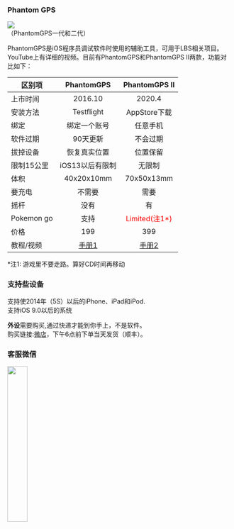 <!--PhantomGPS 官网 官方网站!-->
### Phantom GPS

<!--
<img src="http://phantomgps.com/assets/phantomgpsii.jpg"  ><br>
-->
 <img src="http://pics.gpsmock.com/pics/phantomgpsii.jpg"><br>
（PhantomGPS一代和二代）

PhantomGPS是iOS程序员调试软件时使用的辅助工具，可用于LBS相关项目。YouTube上有详细的视频。目前有PhantomGPS和PhantomGPS II两款，功能对比如下：<br>


|    区别项        | PhantomGPS  |  PhantomGPS II  |
| --------   | :-----:     | :----: |
|上市时间     |  2016.10     |    2020.4 |
| 安装方法     | Testflight  |   AppStore下载    |
| 绑定     | 绑定一个账号  |   任意手机    |
| 软件过期     | 90天更新      |   不会过期           |
| 拔掉设备     | 恢复真实位置    |   位置保留        |
|限制15公里 | iOS13以后有限制    |   无限制 |
| 体积        |    40x20x10mm      |   70x50x13mm        |
| 要充电 |    不需要      |   需要    |
| 摇杆   |   没有       |   有    |
| Pokemon go   |   支持|   <font  color="red">Limited(注1*)</font>  |
| 价格   |   199      |   399    |
| 教程/视频   |   [手册1](http://phantomgps.com/manual)      |   [手册2](http://phantomgps.com/pii_manual)    |

*注1: 游戏里不要走路。算好CD时间再移动<br>

### 支持些设备
支持使2014年（5S）以后的iPhone、iPad和iPod.<br>
支持iOS 9.0以后的系统<br>
<!--
###testflight 异常
一代的设备需要用testflight更新软件，如果打开testflight提示“无法载入App”，需要将DNS设置成114.114.114.114或者8.8.8.8再更新，参考[详细方法](https://jingyan.baidu.com/article/066074d6fe9dd1c3c31cb042.html)
### 购买
-->

**外设**需要购买,通过快递才能到你手上，不是软件。<br>
购买链接:[微店](https://weidian.com/?userid=1183354983)，下午6点前下单当天发货（顺丰）。<br>


### 客服微信

<!--
<img src="http://phantomgps.com/assets/wcqr.png" width="30%" ><br>
-->
<img src="http://pics.gpsmock.com/pics/wcqr.png"  width="30%" ><br>
